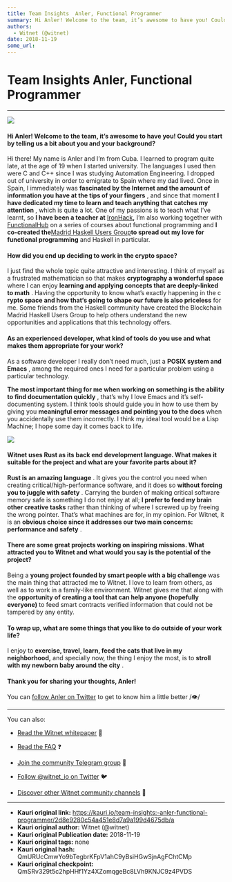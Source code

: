 ```yaml
---
title: Team Insights  Anler, Functional Programmer
summary: Hi Anler! Welcome to the team, it’s awesome to have you! Could you start by telling us a bit about you and your background? Hi there! My name is Anler and I’m from Cuba. I learned to program quite late, at the age of 19 when I started university. The languages I used then were C and C++ since I was studying Automation Engineering. I dropped out of university in order to emigrate to Spain where my dad lived. Once in Spain, I immediately was fascinated by the Internet and the amount of information
authors:
  - Witnet (@witnet)
date: 2018-11-19
some_url: 
---
```


# Team Insights  Anler, Functional Programmer



----


![](https://cdn-images-1.medium.com/max/1200/1*VpV3jtfqCKbRVuPm44MCQQ.png)


#### Hi Anler! Welcome to the team, it’s awesome to have you! Could you start by telling us a bit about you and your background?
Hi there! My name is Anler and I’m from Cuba. I learned to program quite late, at the age of 19 when I started university. The languages I used then were C and C++ since I was studying Automation Engineering. I dropped out of university in order to emigrate to Spain where my dad lived. Once in Spain, I immediately was 
**fascinated by the Internet and the amount of information you have at the tips of your fingers**
 , and since that moment 
**I have dedicated my time to learn and teach anything that catches my attention**
 , which is quite a lot.
One of my passions is to teach what I’ve learnt, so 
**I have been a teacher at** [IronHack](http://ironhack.com)**,** I’m also working together with [FunctionalHub](https://functionalhub.thinkific.com/) on a series of courses about functional programming and **I co-created the**[Madrid Haskell Users Group](https://www.meetup.com/es-ES/Haskell-MAD/)**to spread out my love for functional programming** and Haskell in particular.

#### How did you end up deciding to work in the crypto space?
I just find the whole topic quite attractive and interesting. I think of myself as a frustrated mathematician so that makes 
**cryptography a wonderful space**
 where I can enjoy 
**learning and applying concepts that are deeply-linked to math**
 .
Having the opportunity to know what’s exactly happening in the c 
**rypto space and how that‘s going to shape our future is also priceless**
 for me. Some friends from the Haskell community have created the Blockchain Madrid Haskell Users Group to help others understand the new opportunities and applications that this technology offers.

#### As an experienced developer, what kind of tools do you use and what makes them appropriate for your work?
As a software developer I really don’t need much, just a 
**POSIX system and Emacs**
 , among the required ones I need for a particular problem using a particular technology.
 
**The most important thing for me when working on something is the ability to find documentation quickly**
 , that’s why I love Emacs and it’s self-documenting system. I think tools should guide you in how to use them by giving you 
**meaningful error messages and pointing you to the docs**
 when you accidentally use them incorrectly. I think my ideal tool would be a Lisp Machine; I hope some day it comes back to life.

![](https://cdn-images-1.medium.com/max/2000/1*UCUI0SxniJDJBvzVD2XnAQ.jpeg)


#### Witnet uses Rust as its back end development language. What makes it suitable for the project and what are your favorite parts about it?
 
**Rust is an amazing language**
 . It gives you the control you need when creating critical/high-performance software, and it does so 
**without forcing you to juggle with safety**
 . Carrying the burden of making critical software memory safe is something I do not enjoy at all; 
**I prefer to feed my brain other creative tasks**
 rather than thinking of where I screwed up by freeing the wrong pointer. That’s what machines are for, in my opinion.
For Witnet, it is an 
**obvious choice since it addresses our two main concerns: performance and safety**
 .

#### There are some great projects working on inspiring missions. What attracted you to Witnet and what would you say is the potential of the project?
Being a 
**young project founded by smart people with a big challenge**
 was the main thing that attracted me to Witnet. I love to learn from others, as well as to work in a family-like environment.
Witnet gives me that along with the 
**opportunity of creating a tool that can help anyone (hopefully everyone)**
 to feed smart contracts verified information that could not be tampered by any entity.

#### To wrap up, what are some things that you like to do outside of your work life?
I enjoy to 
**exercise, travel, learn, feed the cats that live in my neighborhood,**
 and specially now, the thing I enjoy the most, is to 
**stroll with my newborn baby around the city**
 .

#### Thank you for sharing your thoughts, Anler!
You can 
[follow Anler on Twitter](https://twitter.com/anler)
 to get to know him a little better /👁/

----

You can also:



 *  [Read the Witnet whitepaper](https://witnet.io/static/witnet-whitepaper.pdf) 📃

 *  [Read the FAQ](https://witnet.io/#/faq) ❓

 *  [Join the community Telegram group](https://t.me/witnetio) 💬

 *  [Follow @witnet_io on Twitter](https://twitter.com/witnet_io) 🐦

 *  [Discover other Witnet community channels](https://witnet.io/#/contact) 👥



---

- **Kauri original link:** https://kauri.io/team-insights:-anler-functional-programmer/2d8e9280c54a451e8d7a9a199d4675db/a
- **Kauri original author:** Witnet (@witnet)
- **Kauri original Publication date:** 2018-11-19
- **Kauri original tags:** none
- **Kauri original hash:** QmURUcCmwYo9bTegbrKFpV1ahC9yBsiHGwSjnAgFChtCMp
- **Kauri original checkpoint:** QmSRv329t5c2hpHHf1Yz4XZomqgeBc8LVh9KNJC9z4PVDS



